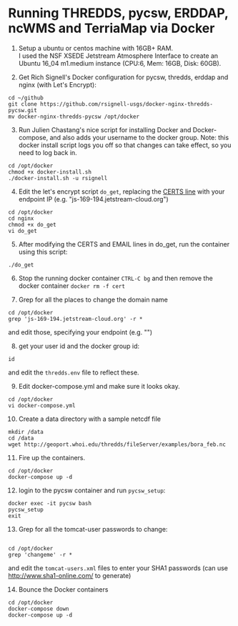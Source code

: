 #  Running THREDDS, pycsw, ERDDAP, ncWMS and TerriaMap via Docker

1. Setup a ubuntu or centos machine with 16GB+ RAM.  
I used the NSF XSEDE Jetstream Atmosphere Interface to create an Ubuntu 16_04 m1.medium instance (CPU:6, Mem: 16GB, Disk: 60GB).



2. Get Rich Signell's Docker configuration for pycsw, thredds, erddap and nginx (with Let's Encrypt):
```
cd ~/github
git clone https://github.com/rsignell-usgs/docker-nginx-thredds-pycsw.git
mv docker-nginx-thredds-pycsw /opt/docker
```

3. Run Julien Chastang's nice script for installing Docker and Docker-compose, and also adds your username to the docker group.
Note: this docker install script logs you off so that changes can take effect, so you need to log back in.

```
cd /opt/docker 
chmod +x docker-install.sh
./docker-install.sh -u rsignell
```
4. Edit the let's encrypt script `do_get`, replacing the [CERTS line](https://github.com/rsignell-usgs/docker-template/blob/master/nginx/do_get#L2) with your endpoint IP (e.g. "js-169-194.jetstream-cloud.org")
```
cd /opt/docker
cd nginx
chmod +x do_get
vi do_get
```
5. After modifying the CERTS and EMAIL lines in do_get, run the container using this script:
```
./do_get
```
6. Stop the running docker container `CTRL-C bg` and then remove the docker container `docker rm -f cert`

7. Grep for all the places to change the domain name
```
cd /opt/docker
grep 'js-169-194.jetstream-cloud.org' -r *
```
and edit those, specifying your endpoint (e.g. "") 

8. get your user id and the docker group id:
```
id
```
and edit the `thredds.env` file to reflect these.

9. Edit docker-compose.yml and make sure it looks okay.
```
cd /opt/docker
vi docker-compose.yml
```

10. Create a data directory with a sample netcdf file
```
mkdir /data
cd /data
wget http://geoport.whoi.edu/thredds/fileServer/examples/bora_feb.nc
```
11. Fire up the containers. 
```
cd /opt/docker
docker-compose up -d
```
12. login to the pycsw container and run `pycsw_setup`:
```
docker exec -it pycsw bash
pycsw_setup
exit
```
13. Grep for all the tomcat-user passwords to change:
```

cd /opt/docker
grep 'changeme' -r *
```
and edit the `tomcat-users.xml` files to enter your SHA1 passwords (can use http://www.sha1-online.com/ to generate)

14. Bounce the Docker containers
```
cd /opt/docker
docker-compose down
docker-compose up -d
```

